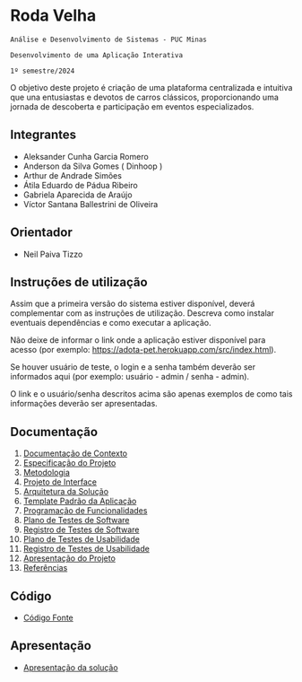 # Roda Velha

`Análise e Desenvolvimento de Sistemas - PUC Minas`

`Desenvolvimento de uma Aplicação Interativa`

`1º semestre/2024`

O objetivo deste projeto é criação de uma plataforma centralizada e intuitiva que una entusiastas e devotos de carros clássicos, proporcionando uma jornada de descoberta e participação em eventos especializados.

## Integrantes

* Aleksander Cunha Garcia Romero
* Anderson da Silva Gomes ( Dinhoop )
* Arthur de Andrade Simões
* Átila Eduardo de Pádua Ribeiro
* Gabriela Aparecida de Araújo
* Víctor Santana Ballestrini de Oliveira

## Orientador

* Neil Paiva Tizzo

## Instruções de utilização

Assim que a primeira versão do sistema estiver disponível, deverá complementar com as instruções de utilização. Descreva como instalar eventuais dependências e como executar a aplicação.

Não deixe de informar o link onde a aplicação estiver disponível para acesso (por exemplo: <https://adota-pet.herokuapp.com/src/index.html>).

Se houver usuário de teste, o login e a senha também deverão ser informados aqui (por exemplo: usuário - admin / senha - admin).

O link e o usuário/senha descritos acima são apenas exemplos de como tais informações deverão ser apresentadas.

## Documentação

1. [Documentação de Contexto](docs/01-Documentação%20de%20Contexto.md)
2. [Especificação do Projeto](docs/02-Especificação%20do%20Projeto.md)
3. [Metodologia](docs/03-Metodologia.md)
4. [Projeto de Interface](docs/04-Projeto%20de%20Interface.md)
5. [Arquitetura da Solução](docs/05-Arquitetura%20da%20Solução.md)
6. [Template Padrão da Aplicação](docs/06-Template%20Padrão%20da%20Aplicação.md)
7. [Programação de Funcionalidades](docs/07-Programação%20de%20Funcionalidades.md)
8. [Plano de Testes de Software](docs/08-Plano%20de%20Testes%20de%20Software.md)
9. [Registro de Testes de Software](docs/09-Registro%20de%20Testes%20de%20Software.md)
10. [Plano de Testes de Usabilidade](docs/10-Plano%20de%20Testes%20de%20Usabilidade.md)
11. [Registro de Testes de Usabilidade](docs/11-Registro%20de%20Testes%20de%20Usabilidade.md)
12. [Apresentação do Projeto](docs/12-Apresentação%20do%20Projeto.md)
13. [Referências](docs/13-Referências.md)

## Código

* [Código Fonte](src/README.md)

## Apresentação

* [Apresentação da solução](presentation/README.md)
